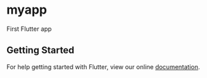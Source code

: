 # myapp

First Flutter app

## Getting Started

For help getting started with Flutter, view our online
[documentation](https://flutter.io/).
